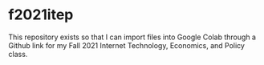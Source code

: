 # f2021itep

This repository exists so that I can import files into Google Colab through a Github link for my Fall 2021 Internet Technology, Economics, and Policy class.
